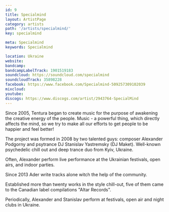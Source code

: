 ```yaml
---
id: 9
title: Specialmind
layout: ArtistPage
category: artists
path: '/artists/specialmind/'
key: specialmind

meta: Specialmind
keywords: Specialmind

location: Ukraine
website: 
bandcamp: 
bandcampLabelTrack: 1901519183
soundcloud: https://soundcloud.com/specialmind
soundcloudTrack: 35898228
facebook: https://www.facebook.com/Specialmind-509257309102039
mixcloud: 
youtube: 
discogs: https://www.discogs.com/artist/2943764-SpecialMind
---
```


Since 2005, Tentura began to create music for the purpose of awakening the creative energy of the people. Music - a powerful thing, which directly affects the mind, so we try to make all our efforts to get people to be happier and feel better!

The project was formed in 2008 by two talented guys: composer Alexander Podgorny and psytrance DJ Stanislav Yastremsky (DJ Maket).
Well-known psychedelic chill out and deep trance duo from Kyiv, Ukraine.

Often, Alexander perform live performance at the Ukrainian festivals, open airs, and indoor parties.

Since 2013 Ader write tracks alone witch the help of the community.

Еstablished more than twenty works in the style chill-out, five of them came to the Canadian label compilations "Altar Records".

Periodically, Alexander and Stanislav perform at festivals, open air and night clubs in Ukraine.
